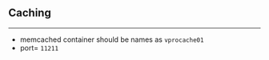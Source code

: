 ## Caching
--------------------------------------

- memcached container should be names as `vprocache01`
- port= `11211`
